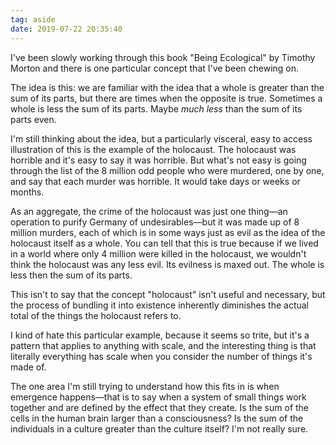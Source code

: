 ```yaml
---
tag: aside
date: 2019-07-22 20:35:40
---
```

I've been slowly working through this book "Being Ecological" by Timothy Morton and there is one particular concept that I've been chewing on. 

The idea is this: we are familiar with the idea that a whole is greater than the sum of its parts, but there are times when the opposite is true. Sometimes a whole is less the sum of its parts. Maybe *much less* than the sum of its parts even. 

I'm still thinking about the idea, but a particularly visceral, easy to access illustration of this is the example of the holocaust. The holocaust was horrible and it's easy to say it was horrible. But what's not easy is going through the list of the 8 million odd people who were murdered, one by one, and say that each murder was horrible. It would take days or weeks or months.

As an aggregate, the crime of the holocaust was just one thing—an operation to purify Germany of undesirables—but it was made up of 8 million murders, each of which is in some ways just as evil as the idea of the holocaust itself as a whole. You can tell that this is true because if we lived in a world where only 4 million were killed in the holocaust, we wouldn't think the holocaust was any less evil. Its evilness is maxed out. The whole is less then the sum of its parts. 

This isn't to say that the concept "holocaust" isn't useful and necessary, but the process of bundling it into existence inherently diminishes the actual total of the things the holocaust refers to.

I kind of hate this particular example, because it seems so trite, but it's a pattern that applies to anything with scale, and the interesting thing is that literally everything has scale when you consider the number of things it's made of.

The one area I'm still trying to understand how this fits in is when emergence happens—that is to say when a system of small things work together and are defined by the effect that they create. Is the sum of the cells in the human brain larger than a consciousness? Is the sum of the individuals in a culture greater than the culture itself? I'm not really sure.
